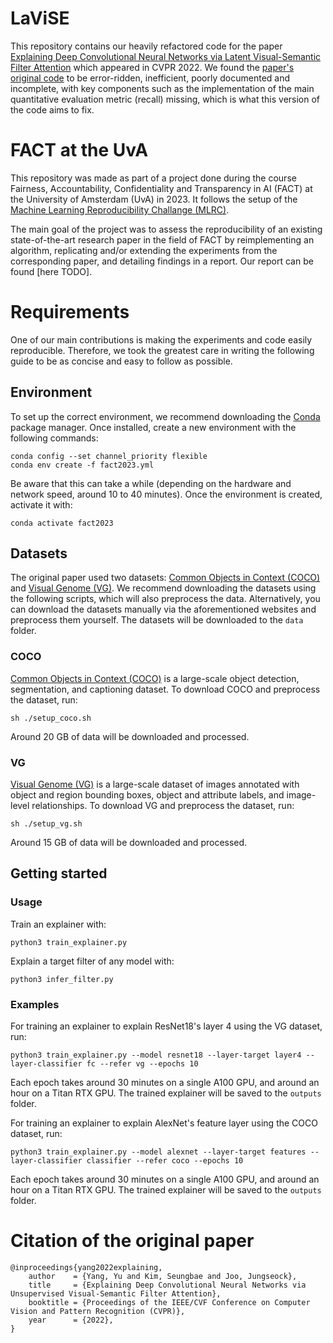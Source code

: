# LaViSE
This repository contains our heavily refactored code for the paper [Explaining Deep Convolutional Neural Networks via Latent Visual-Semantic Filter Attention](https://arxiv.org/abs/2204.04601) which appeared in CVPR 2022. We found the [paper's original code](https://github.com/YuYang0901/LaViSE) to be error-ridden, inefficient, poorly documented and incomplete, with key components such as the implementation of the main quantitative evaluation metric (recall) missing, which is what this version of the code aims to fix.


# FACT at the UvA
This repository was made as part of a project done during the course Fairness, Accountability, Confidentiality and Transparency in AI (FACT) at the University of Amsterdam (UvA) in 2023. It follows the setup of the [Machine Learning Reproducibility Challange (MLRC)](https://paperswithcode.com/rc2022).

The main goal of the project was to assess the reproducibility of an existing state-of-the-art research paper in the field of FACT by reimplementing an algorithm, replicating and/or extending the experiments from the corresponding paper, and detailing findings in a report. Our report can be found [here TODO].


# Requirements
One of our main contributions is making the experiments and code easily reproducible. Therefore, we took the greatest care in writing the following guide to be as concise and easy to follow as possible.

## Environment
To set up the correct environment, we recommend downloading the [Conda](https://docs.conda.io/en/latest/) package manager. Once installed, create a new environment with the following commands:
```commandline
conda config --set channel_priority flexible
conda env create -f fact2023.yml
```

Be aware that this can take a while (depending on the hardware and network speed, around 10 to 40 minutes). Once the environment is created, activate it with:
```commandline
conda activate fact2023
```

## Datasets
The original paper used two datasets: [Common Objects in Context (COCO)](https://cocodataset.org/) and [Visual Genome (VG)](https://visualgenome.org/). We recommend downloading the datasets using the following scripts, which will also preprocess the data. Alternatively, you can download the datasets manually via the aforementioned websites and preprocess them yourself. The datasets will be downloaded to the `data` folder.

### COCO
[Common Objects in Context (COCO)](https://cocodataset.org/) is a large-scale object detection, segmentation, and captioning dataset. To download COCO and preprocess the dataset, run:
```commandline
sh ./setup_coco.sh
```
Around 20 GB of data will be downloaded and processed.

### VG
[Visual Genome (VG)](https://visualgenome.org/) is a large-scale dataset of images annotated with object and region bounding boxes, object and attribute labels, and image-level relationships. To download VG and preprocess the dataset, run:
```commandline
sh ./setup_vg.sh
```
Around 15 GB of data will be downloaded and processed.

## Getting started

### Usage
Train an explainer with:
```commandline
python3 train_explainer.py
```

Explain a target filter of any model with:
```commandline
python3 infer_filter.py
```

### Examples
For training an explainer to explain ResNet18's layer 4 using the VG dataset, run:
```commandline
python3 train_explainer.py --model resnet18 --layer-target layer4 --layer-classifier fc --refer vg --epochs 10
```
Each epoch takes around 30 minutes on a single A100 GPU, and around an hour on a Titan RTX GPU. The trained explainer will be saved to the `outputs` folder.

For training an explainer to explain AlexNet's feature layer using the COCO dataset, run:
```commandline
python3 train_explainer.py --model alexnet --layer-target features --layer-classifier classifier --refer coco --epochs 10
```
Each epoch takes around 30 minutes on a single A100 GPU, and around an hour on a Titan RTX GPU. The trained explainer will be saved to the `outputs` folder.

# Citation of the original paper
```
@inproceedings{yang2022explaining,
    author    = {Yang, Yu and Kim, Seungbae and Joo, Jungseock},
    title     = {Explaining Deep Convolutional Neural Networks via Unsupervised Visual-Semantic Filter Attention},
    booktitle = {Proceedings of the IEEE/CVF Conference on Computer Vision and Pattern Recognition (CVPR)},
    year      = {2022},
}
```
